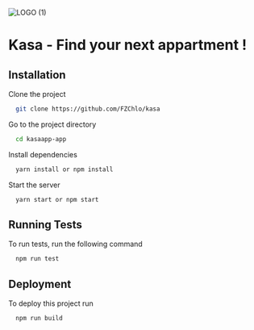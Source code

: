 ![LOGO (1)](https://user-images.githubusercontent.com/72107589/142654338-90cb5c5a-3ca6-4d21-a806-d24dbd84ea17.png)



# Kasa - Find your next appartment !



## Installation

Clone the project

```bash
  git clone https://github.com/FZChlo/kasa
```

Go to the project directory

```bash
  cd kasaapp-app
```

Install dependencies

```bash
  yarn install or npm install
```

Start the server

```bash
  yarn start or npm start
```


## Running Tests

To run tests, run the following command

```bash
  npm run test
```


## Deployment

To deploy this project run

```bash
  npm run build
```